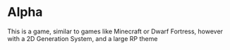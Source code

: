 # Alpha
This is a game, similar to games like Minecraft or Dwarf Fortress, however with a 2D Generation System, and a large RP theme

